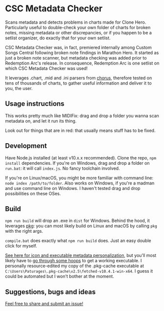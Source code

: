 # CSC Metadata Checker

Scans metadata and detects problems in charts made for Clone Hero. Particularly useful to double-check your own folder of charts for broken notes, missing metadata or other discrepancies, or if you happen to be a setlist organizer, do exactly that for your own setlist.

CSC Metadata Checker was, in fact, premiered internally among Custom Songs Central following broken note findings in Marathon Hero. It started as just a broken note scanner, but metadata checking was added prior to Redemption Arc's release. In consequence, Redemption Arc is one setlist on which CSC Metadata Checker was used!

It leverages .chart, .mid and .ini parsers from [chorus](https://github.com/Paturages/chorus), therefore tested on tens of thousands of charts, to gather useful information and deliver it to you, the user.

## Usage instructions

This works pretty much like MIDIFix: drag and drop a folder you wanna scan metadata on, and let it run its thing.

Look out for things that are in red: that usually means stuff has to be fixed.

## Development

Have Node.js installed (at least v10.x.x recommended). Clone the repo, `npm install` dependencies. If you're on Windows, drag and drop a folder on `run.bat`: it will call `index.js`. No fancy toolchain involved.

If you're on Linux/macOS, you might be more familiar with command line: `node index /path/to/folder`. Also works on Windows, if you're a madman and use command line on Windows. I haven't tested drag and drop possibilities on these OSes.

## Build

`npm run build` will drop an .exe in `dist` for Windows. Behind the hood, it leverages [pkg](https://github.com/zeit/pkg): you can most likely build on Linux and macOS by calling `pkg` with the right args.

`compile.bat` does exactly what `npm run build` does. Just an easy double click for myself.

[See here for icon and executable metadata personalization](https://github.com/nwjs/nw.js/wiki/Icons#windows), but you'll most likely have to [go through some hoops](https://github.com/zeit/pkg/issues/91) to get a working executable. I personally resource-edited my copy of the .pkg-cache executable at `C:\Users\Paturages\.pkg-cache\v2.5\fetched-v10.4.1-win-x64`. I guess it could be automated but I won't bother at the moment.

## Suggestions, bugs and ideas

[Feel free to share and submit an issue!](https://github.com/Paturages/csc-metadata-checker/issues)